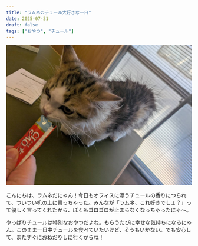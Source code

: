```yaml
---
title: "ラムネのチュール大好きな一日"
date: 2025-07-31
draft: false
tags: ["おやつ", "チュール"]
---
```


![今日のぼく](/images/cat-2025-07-31T13-08-48.jpg)

こんにちは、ラムネだにゃん！今日もオフィスに漂うチュールの香りにつられて、ついつい机の上に乗っちゃった。みんなが「ラムネ、これ好きでしょ？」って優しく言ってくれたから、ぼくもゴロゴロが止まらなくなっちゃったにゃ〜。

やっぱりチュールは特別なおやつだよね。もらうたびに幸せな気持ちになるにゃん。このまま一日中チュールを食べていたいけど、そうもいかない。でも安心して、またすぐにおねだりしに行くからね！